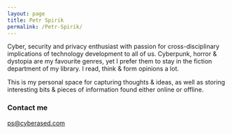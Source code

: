 ```yaml
---
layout: page
title: Petr Spirik
permalink: /Petr-Spirik/
---
```


Cyber, security and privacy enthusiast with passion for cross-disciplinary implications of technology development to all of us. Cyberpunk, horror & dystopia are my favourite genres, yet I prefer them to stay in the fiction department of my library. I read, think & form opinions a lot. 

This is my personal space for capturing thoughts & ideas, as well as storing interesting bits & pieces of information found either online or offline.

### Contact me

[ps@cyberased.com](mailto:ps@cyberased.com)
